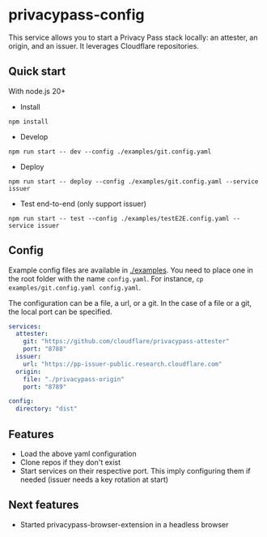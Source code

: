 # privacypass-config

This service allows you to start a Privacy Pass stack locally: an attester, an origin, and an issuer. It leverages Cloudflare repositories.

## Quick start

With node.js 20+

* Install

```shell
npm install
```

* Develop

```shell
npm run start -- dev --config ./examples/git.config.yaml
```

* Deploy

```shell
npm run start -- deploy --config ./examples/git.config.yaml --service issuer
```

* Test end-to-end (only support issuer)

```shell
npm run start -- test --config ./examples/testE2E.config.yaml --service issuer
```

## Config

Example config files are available in [./examples](./examples). You need to place one in the root folder with the name `config.yaml`. For instance, `cp examples/git.config.yaml config.yaml`.

The configuration can be a file, a url, or a git. In the case of a file or a git, the local port can be specified.

```yaml
services:
  attester:
    git: "https://github.com/cloudflare/privacypass-attester"
    port: "8788"
  issuer:
  	url: "https://pp-issuer-public.research.cloudflare.com"
  origin:
  	file: "./privacypass-origin"
  	port: "8789"

config:
  directory: "dist"
```

## Features

* Load the above yaml configuration
* Clone repos if they don't exist
* Start services on their respective port. This imply configuring them if needed (issuer needs a key rotation at start)

## Next features

* Started privacypass-browser-extension in a headless browser


